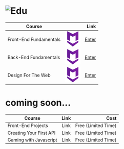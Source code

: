 # ![Edu](https://github.com/https://github.com/3salaz/Courses/tree/master/assets/images/3salaz-logo.png "3salaz Logo")

| Course        |         | Link |
| ------------- |:-------------:| -----:|
| Front-End Fundamentals |![alt text](https://github.com/adam-p/markdown-here/raw/master/src/common/images/icon48.png "Logo Title Text 1")  | [Enter](https://github.com/3salaz/Courses/tree/master/front-end) |
| Back-End Fundamentals |![alt text](https://github.com/adam-p/markdown-here/raw/master/src/common/images/icon48.png "Logo Title Text 1")  | [Enter](https://github.com/3salaz/Courses/tree/master/front-end) |
| Design For The Web |![alt text](https://github.com/adam-p/markdown-here/raw/master/src/common/images/icon48.png "Logo Title Text 1")  | [Enter](https://github.com/3salaz/Courses/tree/master/front-end) |

# coming soon...

| Course        | Link           | Cost |
| ------------- |:-------------:| -----:|
| Front-End Projects | Link | Free (Limited Time) |
| Creating Your First API | Link | Free (Limited Time) |
| Gaming with Javascript | Link  | Free (Limited Time) |